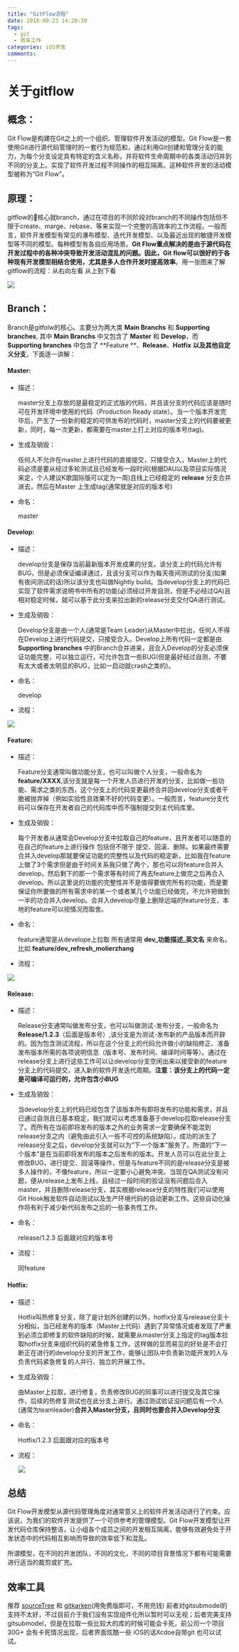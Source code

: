 ```yaml
---
title: "GitFlow流程"
date: 2018-08-23 14:20:39
tags:
  - git
  - 效率工作
categories: iOS开发
comments:
---
```

# 关于gitflow
## 概念：
Git Flow是构建在Git之上的一个组织、管理软件开发活动的模型。Git Flow是一套使用Git进行源代码管理时的一套行为规范和，通过利用Git创建和管理分支的能力，为每个分支设定具有特定的含义名称，并将软件生命周期中的各类活动归并到不同的分支上。实现了软件开发过程不同操作的相互隔离。这种软件开发的活动模型被称为“Git Flow”。
## 原理：
gitflow的核心就branch，通过在项目的不同阶段对branch的不同操作包括但不限于create、marge、rebase、等来实现一个完整的高效率的工作流程。一般而言，软件开发模型有常见的瀑布模型、迭代开发模型、以及最近出现的敏捷开发模型等不同的模型。每种模型有各自应用场景。**Git Flow重点解决的是由于源代码在开发过程中的各种冲突导致开发活动混乱的问题。因此，Git flow可以很好的于各种现有开发模型相结合使用，尤其是多人合作开发时提高效率**。用一张图来了解gitflow的流程：从右向左看 从上到下看

![](https://cdn.cdnjson.com/tvax3.sinaimg.cn/large/006tNc79gy1ftk5pkvn7ij30vy16cwhl.jpg)

<!-- more -->

## Branch：
Branch是gitfolw的核心。主要分为两大类 **Main Branchs** 和 **Supporting branches**, 其中 **Main Branchs** 中又包含了 **Master** 和 **Develop**，而 **Supporting branches** 中包含了 **Feature **、**Release**、**Hotfix** **以及其他自定义分支**，下面逐一讲解：

#### Master:
* 描述：

  master分支上存放的是最稳定的正式版的代码，并且该分支的代码应该是随时可在开发环境中使用的代码（Production Ready state）。当一个版本开发完毕后，产生了一份新的稳定的可供发布的代码时，master分支上的代码要被更新，同时，每一次更新，都需要在master上打上对应的版本号(tag)。

* 生成及销毁：

  任何人不允许在master上进行代码的直接提交，只接受合入，Master上的代码必须是要从经过多轮测试且已经发布一段时间(根据DAU以及项目实际情况来定，个人建议K歌国际版可以定为一周)且线上已经稳定的 **release** 分支合并进去，然后在Master 上生成tag(通常就是对应的版本号)

* 命名：

  master

#### Develop:
* 描述：

  develop分支是保存当前最新版本开发成果的分支。该分支上的代码允许有BUG，但是必须保证编译通过，且该分支可以作为每天夜间测试的分支(如果有夜间测试的话)所以该分支也叫做Nightly build。当develop分支上的代码已实现了软件需求说明书中所有的功能(必须经过开发自测，但是不必经过QA)且相对稳定时候，就可以基于此分支来拉出新的release分支交付QA进行测试。

* 生成及销毁：

  Develop分支是由一个人(通常是Team Leader)从Master中拉出，任何人不得在Develop上进行代码提交，只接受合入。Develop上所有代码一定都是由 **Supporting branches** 中的Branch合并进来，且合入Develop的分支必须保证功能完整，可以独立运行，可允许包含一些BUG(但是最好经过自测，不要有太大或者太明显的BUG，比如一启动就crash之类的)。

* 命名：

    develop

* 流程：

 ![](https://cdn.cdnjson.com/tvax3.sinaimg.cn/large/006tNc79gy1ftk7aszas4j30eu0mc74p.jpg)    

#### Feature:
  * 描述：

    Feature分支通常叫做功能分支，也可以叫做个人分支，一般命名为 **feature/XXXX**,该分支就是每一个开发人员进行开发的分支，比如做一些功能、需求之类的东西，这个分支上的代码变更最终合并回develop分支或者干脆被抛弃掉（例如实验性且效果不好的代码变更）。一般而言，feature分支代码可以保存在开发者自己的代码库中而不强制提交到主代码库里。

  * 生成及销毁：

    每个开发者从通常会Develop分支中拉取自己的feature，且开发者可以随意的在自己的feature上进行操作 包括但不限于 提交、回滚、删除。如果最终需要合并入develop那就要保证功能的完整性以及代码的稳定新，比如我在feature上做了3个需求但是由于时间关系我只做了两个，那也可以将feature合并入develop，然后剩下的那一个需求等有时间了再去feature上做完之后再合入develop。所以这里说的功能的完整性并不是值得要做完所有的功能，而是要保证你所要做的所有需求中的某一个或者某几个功能已经做完，不允许把做到一半的功合并入develop。合并入develop尽量上删除远端的feature分支，本地的feature可以视情况而取舍。

  * 命名：

    feature通常是从develope上拉取 所有通常用 **dev_功能描述_英文名** 来命名。比如 **feature/dev_refresh_molierzhang**

  * 流程：

  ![](https://cdn.cdnjson.com/tvax3.sinaimg.cn/large/006tNc79gy1ftk7br1fvqj307e0jugln.jpg)

#### Release:
  * 描述：

    Release分支通常叫做发布分支，也可以叫做测试-发布分支，一般命名为 **Release/1.2.3**（后面是版本号）,该分支是为测试-发布新的产品版本而开辟的。因为包含测试流程，所以在这个分支上的代码允许做小的缺陷修正、准备发布版本所需的各项说明信息（版本号、发布时间、编译时间等等）。通过在release分支上进行这些工作可以让develop分支空闲出来以接受新的feature分支上的代码提交，进入新的软件开发迭代周期。**注意：该分支上的代码一定是可编译可运行的，允许包含小BUG**

  * 生成及销毁：

    当develop分支上的代码已经包含了该版本所有即将发布的功能和需求，并且已通过自测且已基本稳定，我们就可以考虑准备基于develop拉取release分支了。而所有在当前即将发布的版本之外的业务需求一定要确保不能混到release分支之内（避免由此引入一些不可控的系统缺陷）。成功的派生了release分支之后，develop分支就可以为“下一个版本”服务了。所谓的“下一个版本”是在当前即将发布的版本之后发布的版本。开发人员可以在此分支上修改BUG，进行提交、回滚等操作，但是与feature不同的是release分支是被多人操作的，不像feature，所以一定要小心避免冲突。当现在QA测试没有问题，便从release上发布上线，且经过一段时间的验证没有问题后合入master，并且删除release分支，其实根据release分支的特性我们可以使用Git Hook触发软件自动测试以及生产环境代码的自动更新工作。这些自动化操作将有利于减少新代码发布之后的一些事务性工作。
  * 命名：

    release/1.2.3 后面跟对应的版本号

  * 流程：

    同feature

#### Hotfix:
  * 描述：

    Hotfix叫热修复分支，除了是计划外创建的以外，hotfix分支与release分支十分相似，当已经发布的版本（Master上代码）遇到了异常情况或者发现了严重到必须立即修复的软件缺陷的时候，就需要从master分支上指定的tag版本拉取hotfix分支来组织代码的紧急修复工作。这样做的显而易见的好处是不会打断正在进行的develop分支的开发工作，能够让团队中负责新功能开发的人与负责代码紧急修复的人并行、独立的开展工作。

  * 生成及销毁：

    由Master上拉取，进行修复，负责修改BUG的同事可以进行提交及其它操作，后续的热修复测试也在此分支上进行。通过测试验证没问题后有一个人(通常为teamleader)**合并入Master分支，且同时也要合并入Develop分支**
  * 命名：

    Hotfix/1.2.3 后面跟对应的版本号

  * 流程：

    ![](https://cdn.cdnjson.com/tvax3.sinaimg.cn/large/006tNc79gy1ftk81yr4iej308j0bqwf3.jpg)

## 总结
Git Flow开发模型从源代码管理角度对通常意义上的软件开发活动进行了约束。应该说，为我们的软件开发提供了一个可供参考的管理模型。Git Flow开发模型让开发代码仓库保持整洁，让小组各个成员之间的开发相互隔离，能够有效避免处于开发状态中的代码相互影响而导致的效率低下和混乱。

所谓模型，在不同的开发团队，不同的文化，不同的项目背景情况下都有可能需要进行适当的裁剪或扩充。

## 效率工具
 推荐 [sourceTree](https://www.sourcetreeapp.com/) 和 [gitkarken](https://www.gitkraken.com/)(用免费版即可，不用充钱) 前者对gitsubmodel的支持不太好，不过目前介于我们没有实现组件化所以暂时可以无视；后者完美支持gitsubmodel，但是在拉取一些比较大的库的时候可能会卡死，前公司一个项目30G+ 会有卡死情况出现，后者界面炫酷一些 iOS的话Xcdoe自带git 也可以试试。
